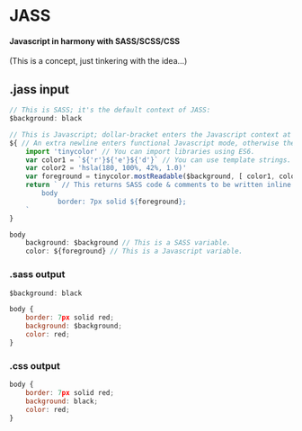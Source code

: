 # JASS
#### Javascript in harmony with SASS/SCSS/CSS

(This is a concept, just tinkering with the idea...)

## .jass input

```js
// This is SASS; it's the default context of JASS:
$background: black

// This is Javascript; dollar-bracket enters the Javascript context at any time:
${ // An extra newline enters functional Javascript mode, otherwise the value is treated as a variable.
	import 'tinycolor' // You can import libraries using ES6.
	var color1 = `${'r'}${'e'}${'d'}` // You can use template strings.
	var color2 = 'hsla(180, 100%, 42%, 1.0)'
	var foreground = tinycolor.mostReadable($background, [ color1, color2 ]) // You can use defined SASS variables in your Javascript.
	return ` // This returns SASS code & comments to be written inline.
		body 
			border: 7px solid ${foreground};
	`
}

body
	background: $background // This is a SASS variable.
	color: ${foreground} // This is a Javascript variable.
```

### .sass output
```js
$background: black

body {
	border: 7px solid red;
	background: $background;
	color: red;
}
```

### .css output
```js
body {
	border: 7px solid red;
	background: black;
	color: red;
}
```
